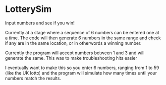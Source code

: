 # LotterySim
Input numbers and see if you win!

Currently at a stage where a sequence of 6 numbers can be entered one at a time. The code will then generate 6 numbers in the same range and check if any
are in the same location, or in otherwords a winning number.

Currently the program will accept numbers between 1 and 3 and will generate the same. This was to make troubleshooting hits easier

I eventually want to make this so you enter 6 numbers, ranging from 1 to 59 (like the UK lotto) and the program will simulate how many times until your numbers match
the results.
